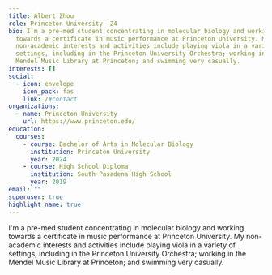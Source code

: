 ```yaml
---
title: Albert Zhou
role: Princeton University '24
bio: I'm a pre-med student concentrating in molecular biology and working
  towards a certificate in music performance at Princeton University. My
  non-academic interests and activities include playing viola in a variety of
  settings, including in the Princeton University Orchestra; working in the
  Mendel Music Library at Princeton; and swimming very casually.
interests: []
social:
  - icon: envelope
    icon_pack: fas
    link: /#contact
organizations:
  - name: Princeton University
    url: https://www.princeton.edu/
education:
  courses:
    - course: Bachelor of Arts in Molecular Biology
      institution: Princeton University
      year: 2024
    - course: High School Diploma
      institution: South Pasadena High School
      year: 2019
email: ""
superuser: true
highlight_name: true
---
```

I'm a pre-med student concentrating in molecular biology and working towards a certificate in music performance at Princeton University. My non-academic interests and activities include playing viola in a variety of settings, including in the Princeton University Orchestra; working in the Mendel Music Library at Princeton; and swimming very casually.